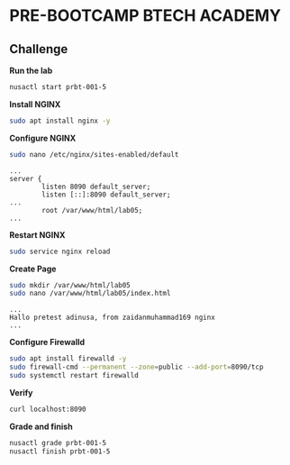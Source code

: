 # PRE-BOOTCAMP BTECH ACADEMY 

## Challenge

**Run the lab**
```zsh
nusactl start prbt-001-5
```

**Install NGINX**
```zsh
sudo apt install nginx -y
```

**Configure NGINX**
```zsh
sudo nano /etc/nginx/sites-enabled/default
```
```
...
server {
        listen 8090 default_server;
        listen [::]:8090 default_server;
...
        root /var/www/html/lab05;
...
```

**Restart NGINX**
```zsh
sudo service nginx reload
```

**Create Page**
```zsh
sudo mkdir /var/www/html/lab05
sudo nano /var/www/html/lab05/index.html
```
```
...
Hallo pretest adinusa, from zaidanmuhammad169 nginx
...
```

**Configure Firewalld**
```zsh
sudo apt install firewalld -y
sudo firewall-cmd --permanent --zone=public --add-port=8090/tcp
sudo systemctl restart firewalld
```

**Verify**
```zsh
curl localhost:8090
```

**Grade and finish**
```zsh
nusactl grade prbt-001-5
nusactl finish prbt-001-5
```
